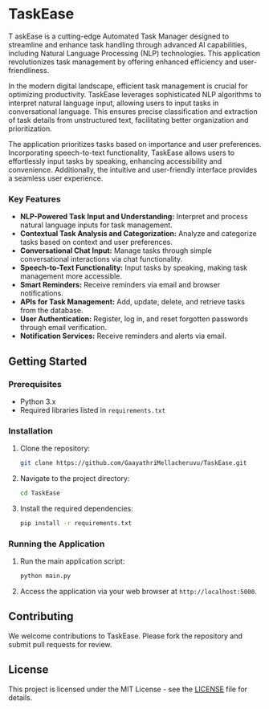 # TaskEase

T  askEase is a cutting-edge Automated Task Manager designed to streamline and enhance task handling through advanced AI capabilities, including Natural Language Processing (NLP) technologies. This application revolutionizes task management by offering enhanced efficiency and user-friendliness.

In the modern digital landscape, efficient task management is crucial for optimizing productivity. TaskEase leverages sophisticated NLP algorithms to interpret natural language input, allowing users to input tasks in conversational language. This ensures precise classification and extraction of task details from unstructured text, facilitating better organization and prioritization.

The application prioritizes tasks based on importance and user preferences. Incorporating speech-to-text functionality, TaskEase allows users to effortlessly input tasks by speaking, enhancing accessibility and convenience. Additionally, the intuitive and user-friendly interface provides a seamless user experience.

### Key Features

- **NLP-Powered Task Input and Understanding:** Interpret and process natural language inputs for task management.
- **Contextual Task Analysis and Categorization:** Analyze and categorize tasks based on context and user preferences.
- **Conversational Chat Input:** Manage tasks through simple conversational interactions via chat functionality.
- **Speech-to-Text Functionality:** Input tasks by speaking, making task management more accessible.
- **Smart Reminders:** Receive reminders via email and browser notifications.
- **APIs for Task Management:** Add, update, delete, and retrieve tasks from the database.
- **User Authentication:** Register, log in, and reset forgotten passwords through email verification.
- **Notification Services:** Receive reminders and alerts via email.

## Getting Started

### Prerequisites

- Python 3.x
- Required libraries listed in `requirements.txt`

### Installation

1. Clone the repository:
    ```sh
    git clone https://github.com/GaayathriMellacheruvu/TaskEase.git
    ```
2. Navigate to the project directory:
    ```sh
    cd TaskEase
    ```
3. Install the required dependencies:
    ```sh
    pip install -r requirements.txt
    ```

### Running the Application

1. Run the main application script:
    ```sh
    python main.py
    ```

2. Access the application via your web browser at `http://localhost:5000`.

## Contributing

We welcome contributions to TaskEase. Please fork the repository and submit pull requests for review.

## License

This project is licensed under the MIT License - see the [LICENSE](LICENSE) file for details.
